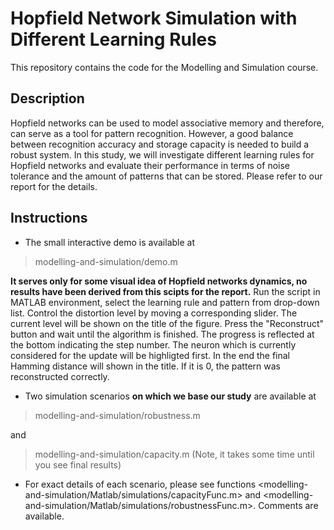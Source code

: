# Hopfield Network Simulation with Different Learning Rules
This repository contains the code for the Modelling and Simulation course.
## Description
Hopfield networks can be used to model associative memory and therefore, can serve as a tool for pattern recognition. However, a good balance between recognition accuracy and storage capacity is needed to build a robust system. In this study, we will investigate different learning rules for Hopfield networks and evaluate their performance in terms of noise tolerance and the amount of patterns that can be stored. Please refer to our report for the details.
## Instructions

 - The small interactive demo is available at
   

> modelling-and-simulation/demo.m

**It serves only for some visual idea of Hopfield networks dynamics, no results have been derived from this scipts for the report.**
Run the script in MATLAB environment, select the learning rule and pattern from drop-down list. Control the distortion level by moving a corresponding slider. The current level will be shown on the title of the figure. Press the "Reconstruct" button and wait until the algorithm is finished. The progress is reflected at the bottom indicating the step number. The neuron which is currently considered for the update will be highligted first. In the end the final Hamming distance will shown in the title. If it is 0, the pattern was reconstructed correctly.
   
 -  Two simulation scenarios **on which we base our study** are available at
  

>  modelling-and-simulation/robustness.m

and
   

> modelling-and-simulation/capacity.m
(Note, it takes some time until you see final results)

- For exact details of each scenario, please see functions <modelling-and-simulation/Matlab/simulations/capacityFunc.m> and <modelling-and-simulation/Matlab/simulations/robustnessFunc.m>. Comments are available.


